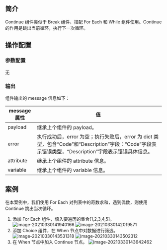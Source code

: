 

## 简介
 
Continue 组件类似于 Break 组件，搭配 For Each 和 While 组件使用。Continue 的作用是跳出当前循环，执行下一次循环。


## 操作配置

### 参数配置
无

### 输出

组件输出的 message 信息如下：

| message 属性 | 值                                                           |
| ----------- | ------------------------------------------------------------ |
| payload     | 继承上个组件的 payload。                                        |
| error       | 执行成功后，error 为空；执行失败后，error 为 dict 类型，包含“Code”和“Description”字段：“Code”字段表示错误类型，“Description”字段表示错误具体信息。 |
| attribute   | 继承上个组件的 attribute 信息。                                  |
| variable    | 继承上个组件的 variable 信息。                                   |

## 案例
在本案例中，我们使用 For Each 对列表中的奇数求和，遇到偶数，则使用 Continue 跳出当次循环。
1. 添加 For Each 组件，填入要遍历的集合[1,2,3,4,5]。
   ![image-20210330141940166](https://main.qcloudimg.com/raw/cfccb38bce1966da46ea62e40d6beb8f/image-20210330141940166.png)
   ![image-20210330142019571](https://main.qcloudimg.com/raw/6adafadd748011a95d0fdaca4be55add/image-20210330142019571.png)
2. 添加 Choice 组件，在 When 节点中对数据进行筛选。
![image-20210330143531318](https://main.qcloudimg.com/raw/4ed5854bb649b2acb46e49a01fa60a1e/image-20210330143531318.png)
![image-20210330143502312](https://main.qcloudimg.com/raw/3e34ed6088566f617abfe118f539a9aa/image-20210330143502312.png)
3. 在 When 节点中加入 Continue 节点。
![image-20210330143642462](https://main.qcloudimg.com/raw/e6511691d3ee441e4c04ba60df9a8052/image-20210330143642462.png)
